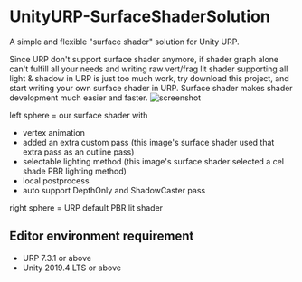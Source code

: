 # UnityURP-SurfaceShaderSolution
 A simple and flexible "surface shader" solution for Unity URP.
 
Since URP don't support surface shader anymore, if shader graph alone can't fulfill all your needs and writing raw vert/frag lit shader supporting all light & shadow in URP is just too much work, try download this project, and start writing your own surface shader in URP.
Surface shader makes shader development much easier and faster.
 ![screenshot](https://i.imgur.com/pLNO4aR.png)
 
left sphere = our surface shader with
- vertex animation
- added an extra custom pass (this image's surface shader used that extra pass as an outline pass)
- selectable lighting method (this image's surface shader selected a cel shade PBR lighting method)
- local postprocess
- auto support DepthOnly and ShadowCaster pass

right sphere = URP default PBR lit shader

Editor environment requirement
-----------------------
- URP 7.3.1 or above
- Unity 2019.4 LTS or above
